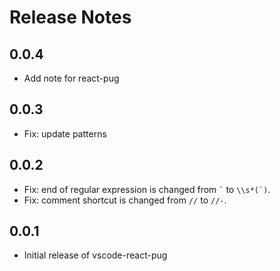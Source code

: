 # Release Notes

## 0.0.4
- Add note for react-pug

## 0.0.3
- Fix: update patterns

## 0.0.2

- Fix: end of regular expression is changed from `` ` `` to ``\\s*(`)``.
- Fix: comment shortcut is changed from `//` to `//-`. 

## 0.0.1

- Initial release of vscode-react-pug

